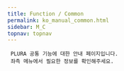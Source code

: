 ```yaml
---
title: Function / Common
permalink: ko_manual_common.html
sidebar: M_C
topnav: topnav
---
```


     PLURA 공통 기능에 대한 안내 페이지입니다.
     좌측 메뉴에서 필요한 정보를 확인해주세요.